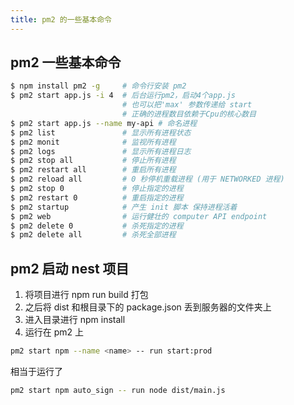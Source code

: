 ```yaml
---
title: pm2 的一些基本命令
---
```


## pm2 一些基本命令

```bash
$ npm install pm2 -g     # 命令行安装 pm2
$ pm2 start app.js -i 4  # 后台运行pm2，启动4个app.js
                         # 也可以把'max' 参数传递给 start
                         # 正确的进程数目依赖于Cpu的核心数目
$ pm2 start app.js --name my-api # 命名进程
$ pm2 list               # 显示所有进程状态
$ pm2 monit              # 监视所有进程
$ pm2 logs               # 显示所有进程日志
$ pm2 stop all           # 停止所有进程
$ pm2 restart all        # 重启所有进程
$ pm2 reload all         # 0 秒停机重载进程 (用于 NETWORKED 进程)
$ pm2 stop 0             # 停止指定的进程
$ pm2 restart 0          # 重启指定的进程
$ pm2 startup            # 产生 init 脚本 保持进程活着
$ pm2 web                # 运行健壮的 computer API endpoint
$ pm2 delete 0           # 杀死指定的进程
$ pm2 delete all         # 杀死全部进程

```

## pm2 启动 nest 项目

1. 将项目进行 npm run build 打包
2. 之后将 dist 和根目录下的 package.json 丢到服务器的文件夹上
3. 进入目录进行 npm install
4. 运行在 pm2 上

```bash
pm2 start npm --name <name> -- run start:prod
```

相当于运行了

```bash
pm2 start npm auto_sign -- run node dist/main.js
```
